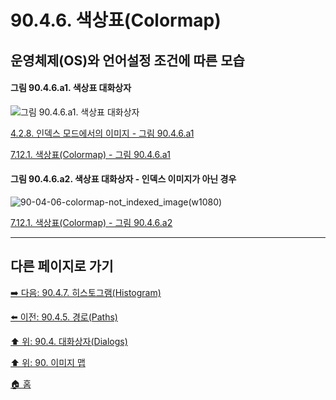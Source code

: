 # 90.4.6. 색상표(Colormap)
## 운영체제(OS)와 언어설정 조건에 따른 모습
#### 그림 90.4.6.a1. 색상표 대화상자
![그림 90.4.6.a1. 색상표 대화상자](https://github.com/wonder13662/gimp/assets/15767104/e6fff5e0-f875-48d7-9d55-71a8c40ab677)

[4.2.8. 인덱스 모드에서의 이미지 - 그림 90.4.6.a1](https://wonder13662.github.io/gimp/2.10.36_ko/04-02-08-the-image-is-in-indexed-color-mode.html#%EA%B7%B8%EB%A6%BC-9046a1-%EC%83%89%EC%83%81%ED%91%9C-%EB%8C%80%ED%99%94%EC%83%81%EC%9E%90)

[7.12.1. 색상표(Colormap) - 그림 90.4.6.a1]()

#### 그림 90.4.6.a2. 색상표 대화상자 - 인덱스 이미지가 아닌 경우
![90-04-06-colormap-not_indexed_image(w1080)](https://github.com/wonder13662/gimp/assets/15767104/01d022d2-7073-4ce2-a275-2e0f3f3c9c5b)

[7.12.1. 색상표(Colormap) - 그림 90.4.6.a2]()

***

## 다른 페이지로 가기

[➡️ 다음: 90.4.7. 히스토그램(Histogram)](./90-04-07-histogram.md)

[⬅️ 이전: 90.4.5. 경로(Paths)](./90-04-05-paths.md)

[⬆️ 위: 90.4. 대화상자(Dialogs)](./90-04-00-dialogs.md)

[⬆️ 위: 90. 이미지 맵](./90-00-image-map.md)

[🏠 홈](./00-home.md)
